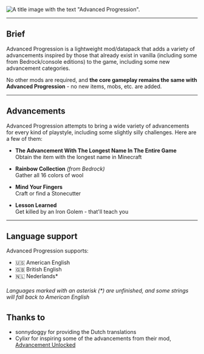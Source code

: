 ![A title image with the text "Advanced Progression".](https://cdn.modrinth.com/data/cached_images/25244ad058d67031b3eacadb93cb8b2c0336d1e1.png)

---

## Brief
Advanced Progression is a lightweight mod/datapack that adds a variety of advancements inspired by those that already exist in vanilla (including some from Bedrock/console editions) to the game, including some new advancement categories.

No other mods are required, and **the core gameplay remains the same with Advanced Progression** - no new items, mobs, etc. are added.

---

## Advancements
Advanced Progression attempts to bring a wide variety of advancements for every kind of playstyle, including some slightly silly challenges. Here are a few of them:
- **The Advancement With The Longest Name In The Entire Game**  
  Obtain the item with the longest name in Minecraft

- **Rainbow Collection** _(from Bedrock)_  
  Gather all 16 colors of wool

- **Mind Your Fingers**  
  Craft or find a Stonecutter

- **Lesson Learned**  
  Get killed by an Iron Golem - that'll teach you

---

## Language support
Advanced Progression supports: 
- 🇺🇸 American English
- 🇬🇧 British English
- 🇳🇱 Nederlands*

###### Languages marked with an asterisk (\*) are unfinished, and some strings will fall back to American English

## Thanks to
- sonnydoggy for providing the Dutch translations
- Cylixr for inspiring some of the advancements from their mod, [Advancement Unlocked](https://modrinth.com/mod/advancementunlocked)